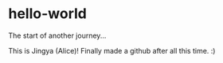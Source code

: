 # hello-world
The start of another journey...

This is Jingya (Alice)! Finally made a github after all this time. :)
